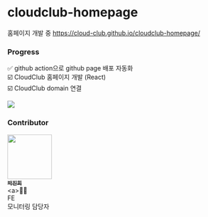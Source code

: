 # cloudclub-homepage

홈페이지 개발 중
https://cloud-club.github.io/cloudclub-homepage/

### Progress
✅ github action으로 github page 배포 자동화 <br>
☑️ CloudClub 홈페이지 개발 (React) <br>
☑️ CloudClub domain 연결 <br>

![](https://velog.velcdn.com/images/ginee_park/post/53370141-5946-41de-b251-605721ac4bbb/image.png)
### Contributor
<a href="https://github.com/gineepark"><img src="https://avatars.githubusercontent.com/u/60264957?v=4" width="100px;" alt=""/><br /><sub><b>박진희</b></sub></a><br /><a\>🧑‍💼<br>FE<br>모니터링 담당자</a>

